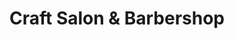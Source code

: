 ---
title: "Craft Salon & Barbershop"
url: /campbell/craft-salon-and-barbershop/
shop: hairdresser
---